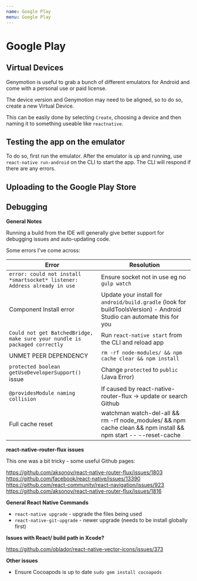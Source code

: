 ```yaml
---
name: Google Play
menu: Google Play 
---
```

# Google Play

## Virtual Devices 

Genymotion is useful to grab a bunch of different emulators for Android and come with a personal use or paid license. 

The device version and Genymotion may need to be aligned, so to do so, create a new Virtual Device.

This can be easily done by selecting `Create`, choosing a device and then naming it to something useable like `reactnative`.

## Testing the app on the emulator

To do so, first run the emulator. After the emulator is up and running, use `react-native run-android` on the CLI to start the app. The CLI will respond if there are any errors.

## Uploading to the Google Play Store

## Debugging 

**General Notes**

Running a build from the IDE will generally give better support for debugging issues and auto-updating code.

Some errors I've come across:

| Error							| Resolution								|
| ---							| ---										|
| `error: could not install *smartsocket* listener: Address already in use` | Ensure socket not in use eg no `gulp watch` |
| Component Install error		| Update your install for `android/build.gradle` (look for buildToolsVersion) - Android Studio can automate this for you |
| `Could not get BatchedBridge, make sure your nundle is packaged correctly` | Run `react-native start` from the CLI and reload app |
| UNMET PEER DEPENDENCY			| `rm -rf node-modules/ && npm cache clear && npm install` |
| `protected boolean getUseDeveloperSupport()` issue 	| Change `protected` to `public` (Java Error) |
| `@providesModule naming collision` | If caused by react-native-router-flux -> update or search Github |
| Full cache reset | watchman watch-del-all && rm -rf node_modules/ && npm cache clean && npm install && npm start -- --reset-cache |

**react-native-router-flux issues**

This one was a bit tricky - some useful Github pages:

https://github.com/aksonov/react-native-router-flux/issues/1803
https://github.com/facebook/react-native/issues/13390
https://github.com/react-community/react-navigation/issues/923
https://github.com/aksonov/react-native-router-flux/issues/1816

**General React Native Commands**

- `react-native upgrade` - upgrade the files being used 
- `react-native-git-upgrade` - newer upgrade (needs to be install globally first)

**Issues with React/ build path in Xcode?**

https://github.com/oblador/react-native-vector-icons/issues/373

**Other issues**

- Ensure Cocoapods is up to date `sudo gem install cocoapods`